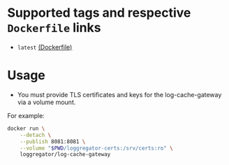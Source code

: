 
# Supported tags and respective `Dockerfile` links

- `latest` [(Dockerfile)][latest-dockerfile]

# Usage

- You must provide TLS certificates and keys for the log-cache-gateway via a
  volume mount.

For example:

```bash
docker run \
    --detach \
    --publish 8081:8081 \
    --volume "$PWD/loggregator-certs:/srv/certs:ro" \
    loggregator/log-cache-gateway
```

[latest-dockerfile]: https://github.com/cloudfoundry/loggregator-ci/blob/master/docker-images/log-cache-gateway/Dockerfile

